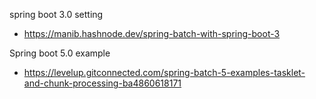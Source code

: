 

spring boot 3.0 setting
- https://manib.hashnode.dev/spring-batch-with-spring-boot-3

Spring boot 5.0 example
- https://levelup.gitconnected.com/spring-batch-5-examples-tasklet-and-chunk-processing-ba4860618171